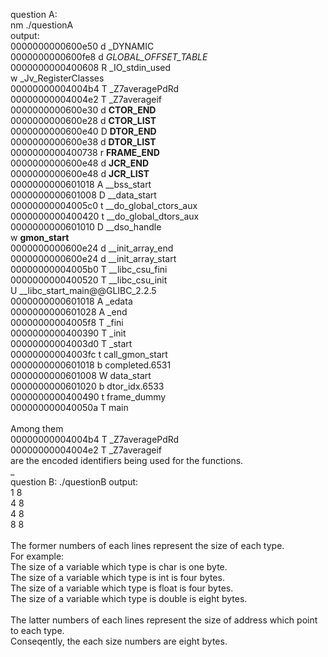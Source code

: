 question A:<br>
nm ./questionA<br>
output:<br>
0000000000600e50 d _DYNAMIC<br>
0000000000600fe8 d _GLOBAL_OFFSET_TABLE_<br>
0000000000400608 R _IO_stdin_used<br>
w _Jv_RegisterClasses<br>
00000000004004b4 T _Z7averagePdRd<br>
00000000004004e2 T _Z7averageif<br>
0000000000600e30 d __CTOR_END__<br>
0000000000600e28 d __CTOR_LIST__<br>
0000000000600e40 D __DTOR_END__<br>
0000000000600e38 d __DTOR_LIST__<br>
0000000000400738 r __FRAME_END__<br>
0000000000600e48 d __JCR_END__<br>
0000000000600e48 d __JCR_LIST__<br>
0000000000601018 A __bss_start<br>
0000000000601008 D __data_start<br>
00000000004005c0 t __do_global_ctors_aux<br>
0000000000400420 t __do_global_dtors_aux<br>
0000000000601010 D __dso_handle<br>
w __gmon_start__<br>
0000000000600e24 d __init_array_end<br>
0000000000600e24 d __init_array_start<br>
00000000004005b0 T __libc_csu_fini<br>
0000000000400520 T __libc_csu_init<br>
U __libc_start_main@@GLIBC_2.2.5<br>
0000000000601018 A _edata<br>
0000000000601028 A _end<br>
00000000004005f8 T _fini<br>
0000000000400390 T _init<br>
00000000004003d0 T _start<br>
00000000004003fc t call_gmon_start<br>
0000000000601018 b completed.6531<br>
0000000000601008 W data_start<br>
0000000000601020 b dtor_idx.6533<br>
0000000000400490 t frame_dummy<br>
000000000040050a T main<br>
<br>
Among them<br>
00000000004004b4 T _Z7averagePdRd<br>
00000000004004e2 T _Z7averageif<br>
are the encoded identifiers being used for the functions.<br>
_<br>
question B:
./questionB
output:<br>
1 8<br>
4 8<br>
4 8<br>
8 8<br>
<br>
The former numbers of each lines represent the size of each type.<br>
For example: <br>
The size of a variable which type is char is one byte.<br>
The size of a variable which type is int is four bytes.<br>
The size of a variable which type is float is four bytes.<br>
The size of a variable which type is double is eight bytes.<br>
<br>
The latter numbers of each lines represent the size of address which point to each type.<br>
Conseqently, the each size numbers are eight bytes.<br>
